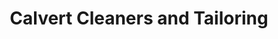 ---
title: "Calvert Cleaners and Tailoring"
url: /prince-frederick/calvert-cleaners-and-tailoring/
shop: Wäscherei
---